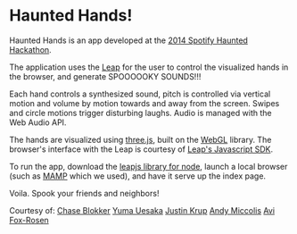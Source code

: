 Haunted Hands!
=================

Haunted Hands is an app developed at the [2014 Spotify Haunted Hackathon](http://www.eventbrite.com/e/haunted-hackathon-at-spotify-tickets-13663444731?utm_source=eb_email&utm_medium=email&utm_campaign=email_attendees&utm_term=event). 

The application uses the [Leap](https://www.leapmotion.com/) for the user to control the visualized hands in the browser, and generate SPOOOOOKY SOUNDS!!! 

Each hand controls a synthesized sound, pitch is controlled via vertical motion and volume by motion towards and away from the screen. Swipes and circle motions trigger disturbing laughs. Audio is managed with the Web Audio API. 

The hands are visualized using [three.js](http://threejs.org/), built on the [WebGL](http://www.chromeexperiments.com/webgl/) library. The browser's interface with the Leap is courtesy of [Leap's Javascript SDK](https://developer.leapmotion.com/leapjs/welcome). 

To run the app, download the [leapjs library for node](https://www.npmjs.org/package/leapjs), launch a local browser (such as [MAMP](http://www.mamp.info/en/) which we used), and have it serve up the index page. 

Voila.
Spook your friends and neighbors!

Courtesy of: 
[Chase Blokker](https://github.com/cblokker)
[Yuma Uesaka](https://github.com/yuesaka)
[Justin Krup](https://github.com/mazlix)
[Andy Miccolis](https://github.com/amiccolis)
[Avi Fox-Rosen](https://github.com/avifoxi)
